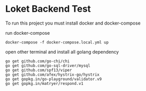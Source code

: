 # Loket Backend Test

To run this project you must install docker and docker-compose

run docker-compose
```
docker-compose -f docker-compose.local.yml up
```

open other terminal and install all golang dependency
```
go get github.com/go-chi/chi
go get github.com/go-sql-driver/mysql
go get github.com/spf13/viper
go get github.com/afex/hystrix-go/hystrix
go get gopkg.in/go-playground/validator.v9
go get gopkg.in/matryer/respond.v1
```